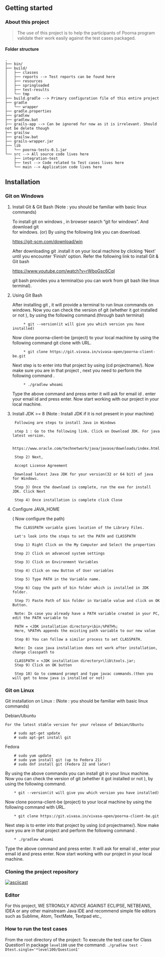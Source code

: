 ## Getting started

### About this project
> The use of this project is to help the participants of Poorna program validate their work easily against the test cases packaged.

#### Folder structure
```
.
├── bin/
├── build/
│   ├── classes
│   ├── reports --> Test reports can be found here
│   ├── resources
│   ├── springloaded
│   ├── test-results
│   └── tmp
├── build.gradle --> Primary configuration file of this entire project
├── gradle
│   └── wrapper
├── gradle.properties
├── gradlew
├── gradlew.bat
├── grails-app --> Can be ignored for now as it is irrelevant. Should not be delete though
├── grailsw
├── grailsw.bat
├── grails-wrapper.jar
├── lib
│   └── poorna-tests-0.1.jar
└── src --> All source code lives here
    ├── integration-test
    ├── test --> Code related to Test cases lives here
    └── main --> Application code lives here

```

## Installation

### Git on Windows

1. Install Git & Git Bash
      (Note : you should be familiar with basic linux commands)

    
    To install git on windows , in browser search  “git for windows”. And download git  
    for windows. (or) By using the following link you can download.
    
    https://git-scm.com/download/win
    
    After downloading git .install it on your local machine by clicking ‘Next’ until you encounter ‘Finish’ option.
    Refer the following link to install Git & Git bash
    
    https://www.youtube.com/watch?v=rWboGsc6CqI
    
    git bash provides you a terminal(so you can work from git bash like linux terminal).

2. Using Git Bash

    After installing git , it will provide a terminal to run linux commands on windows.
    Now you can check the version of git (whether it got installed or not ), 
    by using the following command.(through bash terminal)
        
            * git --version(it will give you which version you have installed)
                
    Now clone  poorna-client-be (project) to your local machine by using the following command git clone with URL.
        
            * git clone https://git.vivasa.in/vivasa-open/poorna-client-be.git
        
    Next step is to enter into that project by using (cd projectname/). Now make sure you are in
    that project , next you need to perform the following command .
        
            * ./gradlew whoami
                
    Type the above command and press enter it will ask for email id . enter your email id and press enter.
    Now start working with our project in your local machine.
        
3. Install JDK >= 8
        (Note : Install JDK if it is not present in your machine)
    

        Following are steps to install Java in Windows
        
        step 1 : Go to the following link. Click on Download JDK. For java latest version.
           
        https://www.oracle.com/technetwork/java/javase/downloads/index.html
       
        Step 2) Next,
    
        Accept License Agreement
        
        Download latest Java JDK for your version(32 or 64 bit) of java for Windows.
        
        Step 3) Once the download is complete, run the exe for install JDK. Click Next
        
        Step 4) Once installation is complete click Close
   
4. Configure JAVA_HOME
     
     ( Now configure the path)

        The CLASSPATH variable gives location of the Library Files.
        
        Let's look into the steps to set the PATH and CLASSPATH
        
        Step 1) Right Click on the My Computer and Select the properties
        
        Step 2) Click on advanced system settings
        
        Step 3) Click on Environment Variables
        
        Step 4) Click on new Button of User variables
        
        Step 5) Type PATH in the Variable name.
        
        Step 6) Copy the path of bin folder which is installed in JDK folder.
        
        Step 7) Paste Path of bin folder in Variable value and click on OK Button.
        
        Note: In case you already have a PATH variable created in your PC, edit the PATH variable to

        PATH = <JDK installation directory>\bin;%PATH%;
        Here, %PATH% appends the existing path variable to our new value
        
        Step 8) You can follow a similar process to set CLASSPATH.

        Note: In case java installation does not work after installation, change classpath to

        CLASSPATH = <JDK installation directory>\lib\tools.jar;
        Step 9) Click on OK button
        
        Step 10) Go to command prompt and type javac commands.(then you will get to know java is installed or not)


### Git on Linux

 Git installation on Linux :
 (Note : you should be familiar with basic linux commands)
 
 Debian/Ubuntu
 
    For the latest stable version for your release of Debian/Ubuntu
    
        # sudo apt-get update
        # sudo apt-get install git 
    
 Fedora
 
        # sudo yum update 
        # sudo yum install git (up to Fedora 21)
        # sudo dnf install git (Fedora 22 and later)

 By using the above commands you can install git in your linux machine. Now you can check the version of git (whether it got installed or not ), 
 by using the following command.

        * git --version(it will give you which version you have installed)
            
 Now clone  poorna-client-be (project) to your local machine by using the following command with URL.
   
        * git clone https://git.vivasa.in/vivasa-open/poorna-client-be.git
   
 Next step is to enter into that project by using (cd projectname/). Now make sure you are in
 that project and perform the following command .

        * ./gradlew whoami
                
 Type the above command and press enter. It will ask for email id , enter your email id and press enter.
 Now start working with our project in your local machine.

### Cloning the project repository

[![asciicast](https://asciinema.org/a/1TfYlx72vfP9LGuU2RDHuTvOK.svg)](https://asciinema.org/a/1TfYlx72vfP9LGuU2RDHuTvOK)

### Editor
For this project, WE STRONGLY ADVICE AGAINST ECLIPSE, NETBEANS, IDEA or any other mainstream Java IDE and recommend simple file editors such as Sublime, Atom, TextMate, Textpad etc.,


### How to run the test cases

From the root directory of the project: 
To execute the test case for Class Question1 in package `level100` use the command: `./gradlew test -Dtest.single='*level100/Question1'`

